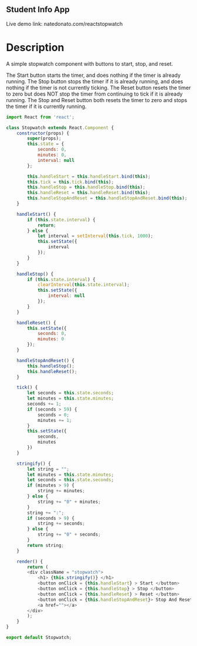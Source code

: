 ## Student Info App
Live demo link: natedonato.com/reactstopwatch

# Description
A simple stopwatch component with buttons to start, stop, and reset.  

The Start button starts the timer, and does nothing if the timer is already running.
The Stop button stops the timer if it is already running, and does nothing if the timer is not currently ticking.
The Reset button resets the timer to zero but does NOT stop the timer from continuing to tick if it is already running.
The Stop and Reset button both resets the timer to zero and stops the timer if it is currently running.


```javascript
import React from 'react';

class Stopwatch extends React.Component {
    constructor(props) {
        super(props);
        this.state = {
            seconds: 0,
            minutes: 0,
            interval: null
        };

        this.handleStart = this.handleStart.bind(this);
        this.tick = this.tick.bind(this);
        this.handleStop = this.handleStop.bind(this);
        this.handleReset = this.handleReset.bind(this);
        this.handleStopAndReset = this.handleStopAndReset.bind(this);
    }

    handleStart() {
        if (this.state.interval) {
            return;
        } else {
            let interval = setInterval(this.tick, 1000);
            this.setState({
                interval
            });
        }
    }

    handleStop() {
        if (this.state.interval) {
            clearInterval(this.state.interval);
            this.setState({
                interval: null
            });
        }
    }

    handleReset() {
        this.setState({
            seconds: 0,
            minutes: 0
        });
    }

    handleStopAndReset() {
        this.handleStop();
        this.handleReset();
    }

    tick() {
        let seconds = this.state.seconds;
        let minutes = this.state.minutes;
        seconds += 1;
        if (seconds > 59) {
            seconds = 0;
            minutes += 1;
        }
        this.setState({
            seconds,
            minutes
        })
    }

    stringify() {
        let string = "";
        let minutes = this.state.minutes;
        let seconds = this.state.seconds;
        if (minutes > 9) {
            string += minutes;
        } else {
            string += "0" + minutes;
        }
        string += ":";
        if (seconds > 9) {
            string += seconds;
        } else {
            string += "0" + seconds;
        }
        return string;
    }

    render() {
        return ( 
        <div className = "stopwatch">
            <h1> {this.stringify()} </h1> 
            <button onClick = {this.handleStart} > Start </button> 
            <button onClick = {this.handleStop} > Stop </button> 
            <button onClick = {this.handleReset} > Reset </button> 
            <button onClick = {this.handleStopAndReset}> Stop And Reset </button> 
            <a href=""></a>
        </div>
        );
    }
}

export default Stopwatch;
```